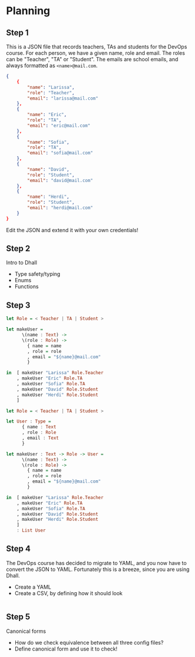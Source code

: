 # Planning

## Step 1
This is a JSON file that records teachers, TAs and students for the DevOps course.
For each person, we have a given name, role and email.
The roles can be "Teacher", "TA" or "Student".
The emails are school emails, and always formatted as `<name>@mail.com`.

```json
{
    {
        "name": "Larissa",
        "role": "Teacher",
        "email": "larissa@mail.com"
    },
    {
        "name": "Eric",
        "role": "TA",
        "email": "eric@mail.com"
    },
    {
        "name": "Sofia",
        "role": "TA",
        "email": "sofia@mail.com"
    },
    {
        "name": "David",
        "role": "Student",
        "email": "david@mail.com"
    },
    {
        "name": "Herdi",
        "role": "Student",
        "email": "herdi@mail.com"
    }
}
```

Edit the JSON and extend it with your own credentials!

## Step 2

Intro to Dhall
* Type safety/typing
* Enums
* Functions

## Step 3

```haskell
let Role = < Teacher | TA | Student >

let makeUser =
      \(name : Text) ->
      \(role : Role) ->
        { name = name
        , role = role
        , email = "${name}@mail.com"
        }

in  [ makeUser "Larissa" Role.Teacher
    , makeUser "Eric" Role.TA
    , makeUser "Sofia" Role.TA
    , makeUser "David" Role.Student
    , makeUser "Herdi" Role.Student
    ]
```


```haskell
let Role = < Teacher | TA | Student >

let User : Type =
      { name : Text
      , role : Role
      , email : Text
      }

let makeUser : Text -> Role -> User =
      \(name : Text) ->
      \(role : Role) ->
        { name = name
        , role = role
        , email = "${name}@mail.com"
        }

in  [ makeUser "Larissa" Role.Teacher
    , makeUser "Eric" Role.TA
    , makeUser "Sofia" Role.TA
    , makeUser "David" Role.Student
    , makeUser "Herdi" Role.Student
    ]
    : List User
```

## Step 4

The DevOps course has decided to migrate to YAML, and you now have to convert the JSON to YAML. Fortunately this is a breeze, since you are using Dhall.

* Create a YAML
* Create a CSV, by defining how it should look
```haskell


```

## Step 5

Canonical forms
* How do we check equivalence between all three config files?
* Define canonical form and use it to check!